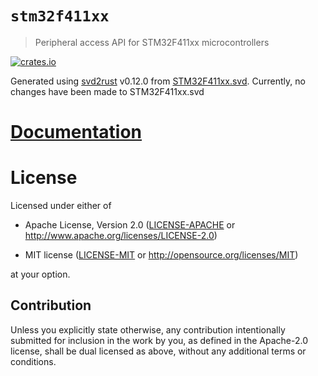 # `stm32f411xx`
> Peripheral access API for STM32F411xx microcontrollers

[![crates.io](https://img.shields.io/crates/v/stm32f411xx.svg)](https://crates.io/crates/stm32f411xx)


Generated using [svd2rust] v0.12.0 from [STM32F411xx.svd]. Currently, no changes have been made to STM32F411xx.svd

[STM32F411xx.svd]: resources/STM32F411xx.svd
[svd2rust]: https://github.com/japaric/svd2rust

# [Documentation](https://docs.rs/stm32f411xx/)

# License

Licensed under either of

- Apache License, Version 2.0 ([LICENSE-APACHE](LICENSE-APACHE) or
  http://www.apache.org/licenses/LICENSE-2.0)

- MIT license ([LICENSE-MIT](LICENSE-MIT) or http://opensource.org/licenses/MIT)

at your option.

## Contribution

Unless you explicitly state otherwise, any contribution intentionally submitted
for inclusion in the work by you, as defined in the Apache-2.0 license, shall be
dual licensed as above, without any additional terms or conditions.